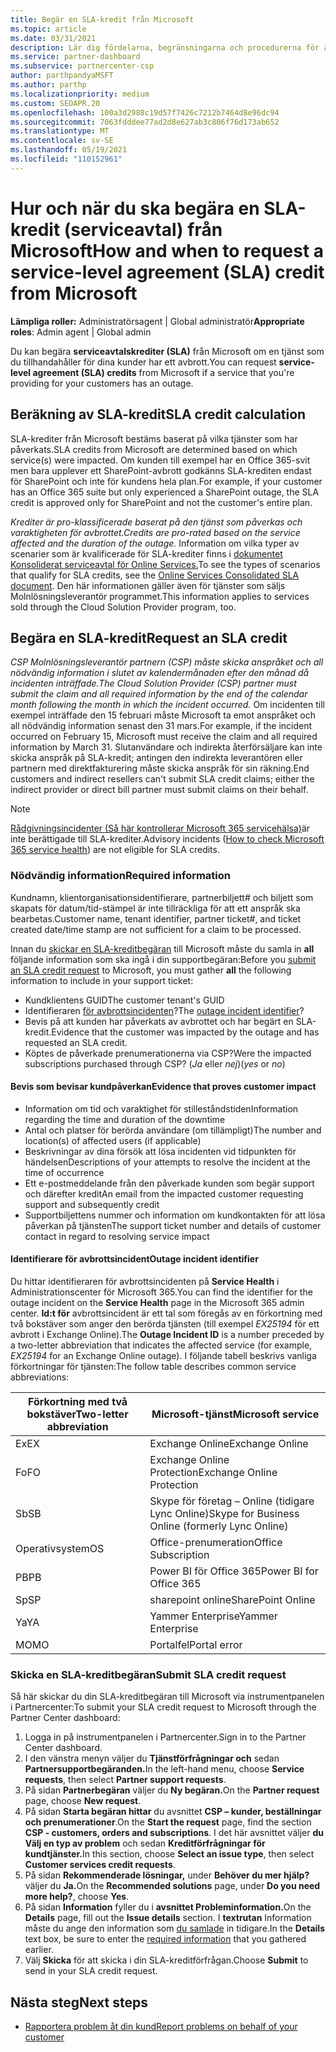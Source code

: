 ```yaml
---
title: Begär en SLA-kredit från Microsoft
ms.topic: article
ms.date: 03/31/2021
description: Lär dig fördelarna, begränsningarna och procedurerna för att begära en SLA-kredit (serviceavtal) från Microsoft om dina kunder drabbas av ett tjänstavbrott.
ms.service: partner-dashboard
ms.subservice: partnercenter-csp
author: parthpandyaMSFT
ms.author: parthp
ms.localizationpriority: medium
ms.custom: SEOAPR.20
ms.openlocfilehash: 100a3d2988c19d57f7426c7212b7464d8e96dc94
ms.sourcegitcommit: 7063fdddee77ad2d8e627ab3c806f76d173ab652
ms.translationtype: MT
ms.contentlocale: sv-SE
ms.lasthandoff: 05/19/2021
ms.locfileid: "110152961"
---
```

# <a name="how-and-when-to-request-a-service-level-agreement-sla-credit-from-microsoft"></a><span data-ttu-id="2e8db-103">Hur och när du ska begära en SLA-kredit (serviceavtal) från Microsoft</span><span class="sxs-lookup"><span data-stu-id="2e8db-103">How and when to request a service-level agreement (SLA) credit from Microsoft</span></span>

<span data-ttu-id="2e8db-104">**Lämpliga roller:** Administratörsagent | Global administratör</span><span class="sxs-lookup"><span data-stu-id="2e8db-104">**Appropriate roles**: Admin agent | Global admin</span></span>

<span data-ttu-id="2e8db-105">Du kan begära **serviceavtalskrediter (SLA)** från Microsoft om en tjänst som du tillhandahåller för dina kunder har ett avbrott.</span><span class="sxs-lookup"><span data-stu-id="2e8db-105">You can request **service-level agreement (SLA) credits** from Microsoft if a service that you're providing for your customers has an outage.</span></span>

## <a name="sla-credit-calculation"></a><span data-ttu-id="2e8db-106">Beräkning av SLA-kredit</span><span class="sxs-lookup"><span data-stu-id="2e8db-106">SLA credit calculation</span></span>

<span data-ttu-id="2e8db-107">SLA-krediter från Microsoft bestäms baserat på vilka tjänster som har påverkats.</span><span class="sxs-lookup"><span data-stu-id="2e8db-107">SLA credits from Microsoft are determined based on which service(s) were impacted.</span></span> <span data-ttu-id="2e8db-108">Om kunden till exempel har en Office 365-svit men bara upplever ett SharePoint-avbrott godkänns SLA-krediten endast för SharePoint och inte för kundens hela plan.</span><span class="sxs-lookup"><span data-stu-id="2e8db-108">For example, if your customer has an Office 365 suite but only experienced a SharePoint outage, the SLA credit is approved only for SharePoint and not the customer's entire plan.</span></span>

<span data-ttu-id="2e8db-109">*Krediter är pro-klassificerade baserat på den tjänst som påverkas och varaktigheten för avbrottet.*</span><span class="sxs-lookup"><span data-stu-id="2e8db-109">*Credits are pro-rated based on the service affected and the duration of the outage.*</span></span> <span data-ttu-id="2e8db-110">Information om vilka typer av scenarier som är kvalificerade för SLA-krediter finns i [dokumentet Konsoliderat serviceavtal för Online Services.](http://www.microsoftvolumelicensing.com/DocumentSearch.aspx?Mode=3&DocumentTypeId=37)</span><span class="sxs-lookup"><span data-stu-id="2e8db-110">To see the types of scenarios that qualify for SLA credits, see the [Online Services Consolidated SLA document](http://www.microsoftvolumelicensing.com/DocumentSearch.aspx?Mode=3&DocumentTypeId=37).</span></span> <span data-ttu-id="2e8db-111">Den här informationen gäller även för tjänster som säljs Molnlösningsleverantör programmet.</span><span class="sxs-lookup"><span data-stu-id="2e8db-111">This information applies to services sold through the Cloud Solution Provider program, too.</span></span>


## <a name="request-an-sla-credit"></a><span data-ttu-id="2e8db-112">Begära en SLA-kredit</span><span class="sxs-lookup"><span data-stu-id="2e8db-112">Request an SLA credit</span></span>

<span data-ttu-id="2e8db-113">*CSP Molnlösningsleverantör partnern (CSP) måste skicka anspråket och all nödvändig information i slutet av kalendermånaden efter den månad då incidenten inträffade.*</span><span class="sxs-lookup"><span data-stu-id="2e8db-113">*The Cloud Solution Provider (CSP) partner must submit the claim and all required information by the end of the calendar month following the month in which the incident occurred.*</span></span> <span data-ttu-id="2e8db-114">Om incidenten till exempel inträffade den 15 februari måste Microsoft ta emot anspråket och all nödvändig information senast den 31 mars.</span><span class="sxs-lookup"><span data-stu-id="2e8db-114">For example, if the incident occurred on February 15, Microsoft must receive the claim and all required information by March 31.</span></span> <span data-ttu-id="2e8db-115">Slutanvändare och indirekta återförsäljare kan inte skicka anspråk på SLA-kredit; antingen den indirekta leverantören eller partnern med direktfakturering måste skicka anspråk för sin räkning.</span><span class="sxs-lookup"><span data-stu-id="2e8db-115">End customers and indirect resellers can't submit SLA credit claims; either the indirect provider or direct bill partner must submit claims on their behalf.</span></span>

>[!NOTE]
><span data-ttu-id="2e8db-116">[Rådgivningsincidenter (Så här kontrollerar Microsoft 365 servicehälsa)](/microsoft-365/enterprise/view-service-health#incidents-and-advisories)är inte berättigade till SLA-krediter.</span><span class="sxs-lookup"><span data-stu-id="2e8db-116">Advisory incidents ([How to check Microsoft 365 service health](/microsoft-365/enterprise/view-service-health#incidents-and-advisories)) are not eligible for SLA credits.</span></span>

### <a name="required-information"></a><span data-ttu-id="2e8db-117">Nödvändig information</span><span class="sxs-lookup"><span data-stu-id="2e8db-117">Required information</span></span>

<span data-ttu-id="2e8db-118">Kundnamn, klientorganisationsidentifierare, partnerbiljett# och biljett som skapats för datum/tid-stämpel är inte tillräckliga för att ett anspråk ska bearbetas.</span><span class="sxs-lookup"><span data-stu-id="2e8db-118">Customer name, tenant identifier, partner ticket#, and ticket created date/time stamp are not sufficient for a claim to be processed.</span></span>

<span data-ttu-id="2e8db-119">Innan du [skickar en SLA-kreditbegäran](#submit-sla-credit-request) till Microsoft måste du samla in **all** följande information som ska ingå i din supportbegäran:</span><span class="sxs-lookup"><span data-stu-id="2e8db-119">Before you [submit an SLA credit request](#submit-sla-credit-request) to Microsoft, you must gather **all** the following information to include in your support ticket:</span></span>

- <span data-ttu-id="2e8db-120">Kundklientens GUID</span><span class="sxs-lookup"><span data-stu-id="2e8db-120">The customer tenant's GUID</span></span>
- <span data-ttu-id="2e8db-121">Identifieraren [för avbrottsincidenten](#outage-incident-identifier)?</span><span class="sxs-lookup"><span data-stu-id="2e8db-121">The [outage incident identifier](#outage-incident-identifier)?</span></span>
- <span data-ttu-id="2e8db-122">Bevis på att kunden har påverkats av avbrottet och har begärt en SLA-kredit.</span><span class="sxs-lookup"><span data-stu-id="2e8db-122">Evidence that the customer was impacted by the outage and has requested an SLA credit.</span></span>
- <span data-ttu-id="2e8db-123">Köptes de påverkade prenumerationerna via CSP?</span><span class="sxs-lookup"><span data-stu-id="2e8db-123">Were the impacted subscriptions purchased through CSP?</span></span> <span data-ttu-id="2e8db-124">(*Ja* eller *nej*)</span><span class="sxs-lookup"><span data-stu-id="2e8db-124">(*yes* or *no*)</span></span>

#### <a name="evidence-that-proves-customer-impact"></a><span data-ttu-id="2e8db-125">Bevis som bevisar kundpåverkan</span><span class="sxs-lookup"><span data-stu-id="2e8db-125">Evidence that proves customer impact</span></span>

- <span data-ttu-id="2e8db-126">Information om tid och varaktighet för stilleståndstiden</span><span class="sxs-lookup"><span data-stu-id="2e8db-126">Information regarding the time and duration of the downtime</span></span>
- <span data-ttu-id="2e8db-127">Antal och platser för berörda användare (om tillämpligt)</span><span class="sxs-lookup"><span data-stu-id="2e8db-127">The number and location(s) of affected users (if applicable)</span></span>
- <span data-ttu-id="2e8db-128">Beskrivningar av dina försök att lösa incidenten vid tidpunkten för händelsen</span><span class="sxs-lookup"><span data-stu-id="2e8db-128">Descriptions of your attempts to resolve the incident at the time of occurrence</span></span>
- <span data-ttu-id="2e8db-129">Ett e-postmeddelande från den påverkade kunden som begär support och därefter kredit</span><span class="sxs-lookup"><span data-stu-id="2e8db-129">An email from the impacted customer requesting support and subsequently credit</span></span>
- <span data-ttu-id="2e8db-130">Supportbiljettens nummer och information om kundkontakten för att lösa påverkan på tjänsten</span><span class="sxs-lookup"><span data-stu-id="2e8db-130">The support ticket number and details of customer contact in regard to resolving service impact</span></span>


#### <a name="outage-incident-identifier"></a><span data-ttu-id="2e8db-131">Identifierare för avbrottsincident</span><span class="sxs-lookup"><span data-stu-id="2e8db-131">Outage incident identifier</span></span>

<span data-ttu-id="2e8db-132">Du hittar identifieraren för avbrottsincidenten på **Service Health** i Administrationscenter för Microsoft 365.</span><span class="sxs-lookup"><span data-stu-id="2e8db-132">You can find the identifier for the outage incident on the **Service Health** page in the Microsoft 365 admin center.</span></span> <span data-ttu-id="2e8db-133">**Id:t för** avbrottsincident är ett tal som föregås av en förkortning med två bokstäver som anger den berörda tjänsten (till exempel *EX25194* för ett avbrott i Exchange Online).</span><span class="sxs-lookup"><span data-stu-id="2e8db-133">The **Outage Incident ID** is a number preceded by a two-letter abbreviation that indicates the affected service (for example, *EX25194* for an Exchange Online outage).</span></span> <span data-ttu-id="2e8db-134">I följande tabell beskrivs vanliga förkortningar för tjänsten:</span><span class="sxs-lookup"><span data-stu-id="2e8db-134">The follow table describes common service abbreviations:</span></span>

| <span data-ttu-id="2e8db-135">Förkortning med två bokstäver</span><span class="sxs-lookup"><span data-stu-id="2e8db-135">Two-letter abbreviation</span></span> | <span data-ttu-id="2e8db-136">Microsoft-tjänst</span><span class="sxs-lookup"><span data-stu-id="2e8db-136">Microsoft service</span></span> |
| ----------------------- | ----------------- |
| <span data-ttu-id="2e8db-137">Ex</span><span class="sxs-lookup"><span data-stu-id="2e8db-137">EX</span></span> | <span data-ttu-id="2e8db-138">Exchange Online</span><span class="sxs-lookup"><span data-stu-id="2e8db-138">Exchange Online</span></span> |
| <span data-ttu-id="2e8db-139">Fo</span><span class="sxs-lookup"><span data-stu-id="2e8db-139">FO</span></span> | <span data-ttu-id="2e8db-140">Exchange Online Protection</span><span class="sxs-lookup"><span data-stu-id="2e8db-140">Exchange Online Protection</span></span> |
| <span data-ttu-id="2e8db-141">Sb</span><span class="sxs-lookup"><span data-stu-id="2e8db-141">SB</span></span> | <span data-ttu-id="2e8db-142">Skype för företag – Online (tidigare Lync Online)</span><span class="sxs-lookup"><span data-stu-id="2e8db-142">Skype for Business Online (formerly Lync Online)</span></span> |
| <span data-ttu-id="2e8db-143">Operativsystem</span><span class="sxs-lookup"><span data-stu-id="2e8db-143">OS</span></span> | <span data-ttu-id="2e8db-144">Office-prenumeration</span><span class="sxs-lookup"><span data-stu-id="2e8db-144">Office Subscription</span></span> |
| <span data-ttu-id="2e8db-145">PB</span><span class="sxs-lookup"><span data-stu-id="2e8db-145">PB</span></span> | <span data-ttu-id="2e8db-146">Power BI för Office 365</span><span class="sxs-lookup"><span data-stu-id="2e8db-146">Power BI for Office 365</span></span> |
| <span data-ttu-id="2e8db-147">Sp</span><span class="sxs-lookup"><span data-stu-id="2e8db-147">SP</span></span> | <span data-ttu-id="2e8db-148">sharepoint online</span><span class="sxs-lookup"><span data-stu-id="2e8db-148">SharePoint Online</span></span> |
| <span data-ttu-id="2e8db-149">Ya</span><span class="sxs-lookup"><span data-stu-id="2e8db-149">YA</span></span> | <span data-ttu-id="2e8db-150">Yammer Enterprise</span><span class="sxs-lookup"><span data-stu-id="2e8db-150">Yammer Enterprise</span></span> |
| <span data-ttu-id="2e8db-151">MO</span><span class="sxs-lookup"><span data-stu-id="2e8db-151">MO</span></span> | <span data-ttu-id="2e8db-152">Portalfel</span><span class="sxs-lookup"><span data-stu-id="2e8db-152">Portal error</span></span> |

### <a name="submit-sla-credit-request"></a><span data-ttu-id="2e8db-153">Skicka en SLA-kreditbegäran</span><span class="sxs-lookup"><span data-stu-id="2e8db-153">Submit SLA credit request</span></span>

<span data-ttu-id="2e8db-154">Så här skickar du din SLA-kreditbegäran till Microsoft via instrumentpanelen i Partnercenter:</span><span class="sxs-lookup"><span data-stu-id="2e8db-154">To submit your SLA credit request to Microsoft through the Partner Center dashboard:</span></span>

1. <span data-ttu-id="2e8db-155">Logga in på instrumentpanelen i Partnercenter.</span><span class="sxs-lookup"><span data-stu-id="2e8db-155">Sign in to the Partner Center dashboard.</span></span>
2. <span data-ttu-id="2e8db-156">I den vänstra menyn väljer du **Tjänstförfrågningar och** sedan **Partnersupportbegäranden.**</span><span class="sxs-lookup"><span data-stu-id="2e8db-156">In the left-hand menu, choose **Service requests**, then select **Partner support requests**.</span></span>
3. <span data-ttu-id="2e8db-157">På sidan **Partnerbegäran** väljer du **Ny begäran.**</span><span class="sxs-lookup"><span data-stu-id="2e8db-157">On the **Partner request** page, choose **New request**.</span></span>
4. <span data-ttu-id="2e8db-158">På sidan **Starta begäran hittar** du avsnittet **CSP – kunder, beställningar och prenumerationer**.</span><span class="sxs-lookup"><span data-stu-id="2e8db-158">On the **Start the request** page, find the section **CSP - customers, orders and subscriptions**.</span></span> <span data-ttu-id="2e8db-159">I det här avsnittet väljer **du Välj en typ av problem** och sedan **Kreditförfrågningar för kundtjänster.**</span><span class="sxs-lookup"><span data-stu-id="2e8db-159">In this section, choose **Select an issue type**, then select **Customer services credit requests**.</span></span>
5. <span data-ttu-id="2e8db-160">På sidan **Rekommenderade lösningar,** under **Behöver du mer hjälp?** väljer du **Ja.**</span><span class="sxs-lookup"><span data-stu-id="2e8db-160">On the **Recommended solutions** page, under **Do you need more help?**, choose **Yes**.</span></span>
6. <span data-ttu-id="2e8db-161">På sidan **Information** fyller du i **avsnittet Probleminformation.**</span><span class="sxs-lookup"><span data-stu-id="2e8db-161">On the **Details** page, fill out the **Issue details** section.</span></span> <span data-ttu-id="2e8db-162">I **textrutan** Information måste du ange den information som [du samlade](#required-information) in tidigare.</span><span class="sxs-lookup"><span data-stu-id="2e8db-162">In the **Details** text box, be sure to enter the [required information](#required-information) that you gathered earlier.</span></span>
7. <span data-ttu-id="2e8db-163">Välj **Skicka** för att skicka i din SLA-kreditförfrågan.</span><span class="sxs-lookup"><span data-stu-id="2e8db-163">Choose **Submit** to send in your SLA credit request.</span></span>

## <a name="next-steps"></a><span data-ttu-id="2e8db-164">Nästa steg</span><span class="sxs-lookup"><span data-stu-id="2e8db-164">Next steps</span></span>

- [<span data-ttu-id="2e8db-165">Rapportera problem åt din kund</span><span class="sxs-lookup"><span data-stu-id="2e8db-165">Report problems on behalf of your customer</span></span>](report-problems-on-behalf-of-a-customer.md)
